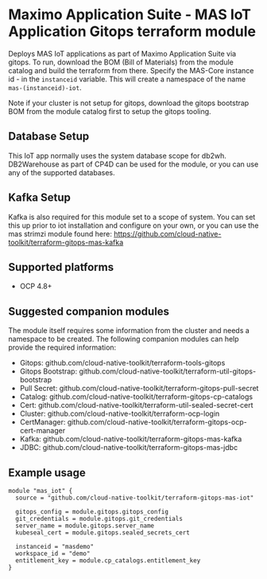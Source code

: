 #  Maximo Application Suite - MAS IoT Application Gitops terraform module


Deploys MAS IoT applications as part of Maximo Application Suite via gitops.  To run, download the BOM (Bill of Materials) from the module catalog and build the terraform from there.  Specify the MAS-Core instance id - in the `instanceid` variable.  This will create a namespace of the name `mas-(instanceid)-iot`.

Note if your cluster is not setup for gitops, download the gitops bootstrap BOM from the module catalog first to setup the gitops tooling.

## Database Setup
This IoT app normally uses the system database scope for db2wh.  DB2Warehouse as part of CP4D can be used for the module, or you can use any of the supported databases.

## Kafka Setup
Kafka is also required for this module set to a scope of system.  You can set this up prior to iot installation and configure on your own, or you can use the mas strimzi module found here:
https://github.com/cloud-native-toolkit/terraform-gitops-mas-kafka

## Supported platforms

- OCP 4.8+

## Suggested companion modules

The module itself requires some information from the cluster and needs a
namespace to be created. The following companion
modules can help provide the required information:

- Gitops:  github.com/cloud-native-toolkit/terraform-tools-gitops
- Gitops Bootstrap: github.com/cloud-native-toolkit/terraform-util-gitops-bootstrap
- Pull Secret:  github.com/cloud-native-toolkit/terraform-gitops-pull-secret
- Catalog: github.com/cloud-native-toolkit/terraform-gitops-cp-catalogs 
- Cert:  github.com/cloud-native-toolkit/terraform-util-sealed-secret-cert
- Cluster: github.com/cloud-native-toolkit/terraform-ocp-login
- CertManager: github.com/cloud-native-toolkit/terraform-gitops-ocp-cert-manager
- Kafka: github.com/cloud-native-toolkit/terraform-gitops-mas-kafka
- JDBC: github.com/cloud-native-toolkit/terraform-gitops-mas-jdbc

## Example usage

```hcl-terraform
module "mas_iot" {
  source = "github.com/cloud-native-toolkit/terraform-gitops-mas-iot"

  gitops_config = module.gitops.gitops_config
  git_credentials = module.gitops.git_credentials
  server_name = module.gitops.server_name
  kubeseal_cert = module.gitops.sealed_secrets_cert

  instanceid = "masdemo"
  workspace_id = "demo"
  entitlement_key = module.cp_catalogs.entitlement_key
}
```
